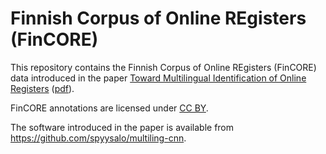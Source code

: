 # Finnish Corpus of Online REgisters (FinCORE)

This repository contains the Finnish Corpus of Online REgisters (FinCORE)
data introduced in the paper
[Toward Multilingual Identification of Online Registers](https://www.aclweb.org/anthology/W19-6130/) ([pdf](https://www.aclweb.org/anthology/W19-6130)).

FinCORE annotations are licensed under
[CC BY](http://creativecommons.org/licenses/by-sa/4.0/).

The software introduced in the paper is available from
<https://github.com/spyysalo/multiling-cnn>.

